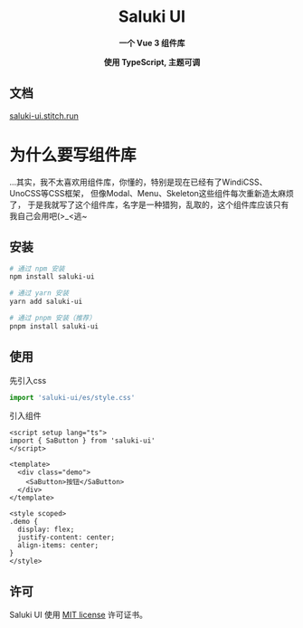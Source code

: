 <div align="center">
  <h1>Saluki UI</h1>
  <p><b>一个 Vue 3 组件库</b></p>
  <p><b>使用 TypeScript, 主题可调</b></p>
</div>

## 文档
[saluki-ui.stitch.run](http://saluki-ui.stitch.run:8957)

# 为什么要写组件库
...其实，我不太喜欢用组件库，你懂的，特别是现在已经有了WindiCSS、UnoCSS等CSS框架，
但像Modal、Menu、Skeleton这些组件每次重新造太麻烦了，
于是我就写了这个组件库，名字是一种猎狗，乱取的，这个组件库应该只有我自己会用吧(>_<逃~

## 安装
```bash
# 通过 npm 安装
npm install saluki-ui

# 通过 yarn 安装
yarn add saluki-ui

# 通过 pnpm 安装（推荐）
pnpm install saluki-ui
```

## 使用
先引入css
```js
import 'saluki-ui/es/style.css'
```

引入组件
```vue
<script setup lang="ts">
import { SaButton } from 'saluki-ui'
</script>

<template>
  <div class="demo">
    <SaButton>按钮</SaButton>
  </div>
</template>

<style scoped>
.demo {
  display: flex;
  justify-content: center;
  align-items: center;
}
</style>
```

## 许可
Saluki UI 使用 [MIT license](https://opensource.org/licenses/MIT) 许可证书。
